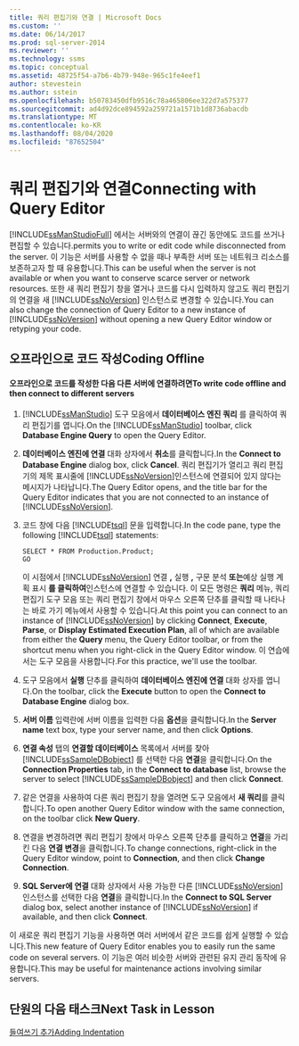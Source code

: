 ```yaml
---
title: 쿼리 편집기와 연결 | Microsoft Docs
ms.custom: ''
ms.date: 06/14/2017
ms.prod: sql-server-2014
ms.reviewer: ''
ms.technology: ssms
ms.topic: conceptual
ms.assetid: 48725f54-a7b6-4b79-948e-965c1fe4eef1
author: stevestein
ms.author: sstein
ms.openlocfilehash: b50783450dfb9516c78a465806ee322d7a575377
ms.sourcegitcommit: ad4d92dce894592a259721a1571b1d8736abacdb
ms.translationtype: MT
ms.contentlocale: ko-KR
ms.lasthandoff: 08/04/2020
ms.locfileid: "87652504"
---
```

# <a name="connecting-with-query-editor"></a><span data-ttu-id="6bdbd-102">쿼리 편집기와 연결</span><span class="sxs-lookup"><span data-stu-id="6bdbd-102">Connecting with Query Editor</span></span>
  [!INCLUDE[ssManStudioFull](../../includes/ssmanstudiofull-md.md)] <span data-ttu-id="6bdbd-103">에서는 서버와의 연결이 끊긴 동안에도 코드를 쓰거나 편집할 수 있습니다.</span><span class="sxs-lookup"><span data-stu-id="6bdbd-103">permits you to write or edit code while disconnected from the server.</span></span> <span data-ttu-id="6bdbd-104">이 기능은 서버를 사용할 수 없을 때나 부족한 서버 또는 네트워크 리소스를 보존하고자 할 때 유용합니다.</span><span class="sxs-lookup"><span data-stu-id="6bdbd-104">This can be useful when the server is not available or when you want to conserve scarce server or network resources.</span></span> <span data-ttu-id="6bdbd-105">또한 새 쿼리 편집기 창을 열거나 코드를 다시 입력하지 않고도 쿼리 편집기의 연결을 새 [!INCLUDE[ssNoVersion](../../includes/ssnoversion-md.md)] 인스턴스로 변경할 수 있습니다.</span><span class="sxs-lookup"><span data-stu-id="6bdbd-105">You can also change the connection of Query Editor to a new instance of [!INCLUDE[ssNoVersion](../../includes/ssnoversion-md.md)] without opening a new Query Editor window or retyping your code.</span></span>  
  
## <a name="coding-offline"></a><span data-ttu-id="6bdbd-106">오프라인으로 코드 작성</span><span class="sxs-lookup"><span data-stu-id="6bdbd-106">Coding Offline</span></span>  
  
#### <a name="to-write-code-offline-and-then-connect-to-different-servers"></a><span data-ttu-id="6bdbd-107">오프라인으로 코드를 작성한 다음 다른 서버에 연결하려면</span><span class="sxs-lookup"><span data-stu-id="6bdbd-107">To write code offline and then connect to different servers</span></span>  
  
1.  <span data-ttu-id="6bdbd-108">[!INCLUDE[ssManStudio](../../includes/ssmanstudio-md.md)] 도구 모음에서 **데이터베이스 엔진 쿼리** 를 클릭하여 쿼리 편집기를 엽니다.</span><span class="sxs-lookup"><span data-stu-id="6bdbd-108">On the [!INCLUDE[ssManStudio](../../includes/ssmanstudio-md.md)] toolbar, click **Database Engine Query** to open the Query Editor.</span></span>  
  
2.  <span data-ttu-id="6bdbd-109">**데이터베이스 엔진에 연결** 대화 상자에서 **취소**를 클릭합니다.</span><span class="sxs-lookup"><span data-stu-id="6bdbd-109">In the **Connect to Database Engine** dialog box, click **Cancel**.</span></span> <span data-ttu-id="6bdbd-110">쿼리 편집기가 열리고 쿼리 편집기의 제목 표시줄에 [!INCLUDE[ssNoVersion](../../includes/ssnoversion-md.md)]인스턴스에 연결되어 있지 않다는 메시지가 나타납니다.</span><span class="sxs-lookup"><span data-stu-id="6bdbd-110">The Query Editor opens, and the title bar for the Query Editor indicates that you are not connected to an instance of [!INCLUDE[ssNoVersion](../../includes/ssnoversion-md.md)].</span></span>  
  
3.  <span data-ttu-id="6bdbd-111">코드 창에 다음 [!INCLUDE[tsql](../../includes/tsql-md.md)] 문을 입력합니다.</span><span class="sxs-lookup"><span data-stu-id="6bdbd-111">In the code pane, type the following [!INCLUDE[tsql](../../includes/tsql-md.md)] statements:</span></span>  
  
    ```  
    SELECT * FROM Production.Product;  
    GO  
    ```  
  
     <span data-ttu-id="6bdbd-112">이 시점에서 [!INCLUDE[ssNoVersion](../../includes/ssnoversion-md.md)] 연결 **,** 실행 **,** 구문 분석 **또는**예상 실행 계획 표시 **를 클릭하여**인스턴스에 연결할 수 있습니다. 이 모든 명령은 **쿼리** 메뉴, 쿼리 편집기 도구 모음 또는 쿼리 편집기 창에서 마우스 오른쪽 단추를 클릭할 때 나타나는 바로 가기 메뉴에서 사용할 수 있습니다.</span><span class="sxs-lookup"><span data-stu-id="6bdbd-112">At this point you can connect to an instance of [!INCLUDE[ssNoVersion](../../includes/ssnoversion-md.md)] by clicking **Connect**, **Execute**, **Parse**, or **Display Estimated Execution Plan**, all of which are available from either the **Query** menu, the Query Editor toolbar, or from the shortcut menu when you right-click in the Query Editor window.</span></span> <span data-ttu-id="6bdbd-113">이 연습에서는 도구 모음을 사용합니다.</span><span class="sxs-lookup"><span data-stu-id="6bdbd-113">For this practice, we'll use the toolbar.</span></span>  
  
4.  <span data-ttu-id="6bdbd-114">도구 모음에서 **실행** 단추를 클릭하여 **데이터베이스 엔진에 연결** 대화 상자를 엽니다.</span><span class="sxs-lookup"><span data-stu-id="6bdbd-114">On the toolbar, click the **Execute** button to open the **Connect to Database Engine** dialog box.</span></span>  
  
5.  <span data-ttu-id="6bdbd-115">**서버 이름** 입력란에 서버 이름을 입력한 다음 **옵션**을 클릭합니다.</span><span class="sxs-lookup"><span data-stu-id="6bdbd-115">In the **Server name** text box, type your server name, and then click **Options**.</span></span>  
  
6.  <span data-ttu-id="6bdbd-116">**연결 속성** 탭의 **연결할 데이터베이스** 목록에서 서버를 찾아 [!INCLUDE[ssSampleDBobject](../../includes/sssampledbobject-md.md)] 를 선택한 다음 **연결**을 클릭합니다.</span><span class="sxs-lookup"><span data-stu-id="6bdbd-116">On the **Connection Properties** tab, in the **Connect to database** list, browse the server to select [!INCLUDE[ssSampleDBobject](../../includes/sssampledbobject-md.md)] and then click **Connect**.</span></span>  
  
7.  <span data-ttu-id="6bdbd-117">같은 연결을 사용하여 다른 쿼리 편집기 창을 열려면 도구 모음에서 **새 쿼리**를 클릭합니다.</span><span class="sxs-lookup"><span data-stu-id="6bdbd-117">To open another Query Editor window with the same connection, on the toolbar click **New Query**.</span></span>  
  
8.  <span data-ttu-id="6bdbd-118">연결을 변경하려면 쿼리 편집기 창에서 마우스 오른쪽 단추를 클릭하고 **연결**을 가리킨 다음 **연결 변경**을 클릭합니다.</span><span class="sxs-lookup"><span data-stu-id="6bdbd-118">To change connections, right-click in the Query Editor window, point to **Connection**, and then click **Change Connection**.</span></span>  
  
9. <span data-ttu-id="6bdbd-119">**SQL Server에 연결** 대화 상자에서 사용 가능한 다른 [!INCLUDE[ssNoVersion](../../includes/ssnoversion-md.md)] 인스턴스를 선택한 다음 **연결**을 클릭합니다.</span><span class="sxs-lookup"><span data-stu-id="6bdbd-119">In the **Connect to SQL Server** dialog box, select another instance of [!INCLUDE[ssNoVersion](../../includes/ssnoversion-md.md)] if available, and then click **Connect**.</span></span>  
  
 <span data-ttu-id="6bdbd-120">이 새로운 쿼리 편집기 기능을 사용하면 여러 서버에서 같은 코드를 쉽게 실행할 수 있습니다.</span><span class="sxs-lookup"><span data-stu-id="6bdbd-120">This new feature of Query Editor enables you to easily run the same code on several servers.</span></span> <span data-ttu-id="6bdbd-121">이 기능은 여러 비슷한 서버와 관련된 유지 관리 동작에 유용합니다.</span><span class="sxs-lookup"><span data-stu-id="6bdbd-121">This may be useful for maintenance actions involving similar servers.</span></span>  
  
## <a name="next-task-in-lesson"></a><span data-ttu-id="6bdbd-122">단원의 다음 태스크</span><span class="sxs-lookup"><span data-stu-id="6bdbd-122">Next Task in Lesson</span></span>  
 [<span data-ttu-id="6bdbd-123">들여쓰기 추가</span><span class="sxs-lookup"><span data-stu-id="6bdbd-123">Adding Indentation</span></span>](lesson-2-2-adding-indentation.md)  
  
  
